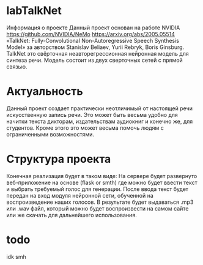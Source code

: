 # labTalkNet

Информация о проекте
Данный проект основан на работе NVIDIA https://github.com/NVIDIA/NeMo https://arxiv.org/abs/2005.05514  «TalkNet: Fully-Convolutional Non-Autoregressive Speech Synthesis Model» за  авторством Stanislav Beliaev, Yurii Rebryk, Boris Ginsburg. 
TalkNet это свёрточная неавторегрессионная нейронная модель для синтеза речи. Модель состоит из двух сверточных сетей с прямой связью. 


# Актуальность
Данный проект создает практически неотличимый от настоящей речи искусственную запись речи. Это может быть весьма удобно для начитки текста дикторам, издательствам аудиокниг и конечно же, для студентов. Кроме этого это может весьма помочь людям c ограниченными возможностями.

# Структура проекта

Конечная реализация будет в таком виде: 
На сервере будет развернуто веб-приложение на основе (flask or smth) где можно будет ввести текст и выбрать требуемый голос для генерации.
После ввода текст будет передан на вход модуля нейронной сети, обученной на воспроизведение наших голосов. В результате будет выдаваться .mp3 или .wav файл, который можно будет воспроизвести на самом сайте или же скачать для дальнейшего использования.


# todo

idk smh
